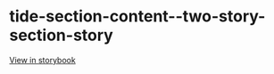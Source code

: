 # tide-section-content--two-story-section-story

[View in storybook](https://raw.githack.com/Independent-Digital-News-and-Media-Ltd/indy-pwamp-sb/PR-2382-sb/index.html?path=/story/tide-section-content--two-story-section-story)
